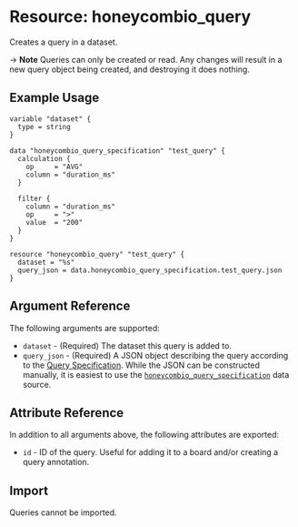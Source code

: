 # Resource: honeycombio_query

Creates a query in a dataset.

-> **Note** Queries can only be created or read. Any changes will result in a new query object being created, and destroying it does nothing.

## Example Usage

```hcl
variable "dataset" {
  type = string
}

data "honeycombio_query_specification" "test_query" {
  calculation {
    op     = "AVG"
    column = "duration_ms"
  }

  filter {
    column = "duration_ms"
    op     = ">"
    value  = "200"
  }
}

resource "honeycombio_query" "test_query" {
  dataset = "%s"
  query_json = data.honeycombio_query_specification.test_query.json
}
```

## Argument Reference

The following arguments are supported:

* `dataset` - (Required) The dataset this query is added to.
* `query_json` - (Required) A JSON object describing the query according to the [Query Specification](https://docs.honeycomb.io/api/query-specification/#fields-on-a-query-specification). While the JSON can be constructed manually, it is easiest to use the [`honeycombio_query_specification`](../data-sources/query_specification.md) data source.

## Attribute Reference

In addition to all arguments above, the following attributes are exported:

* `id` - ID of the query. Useful for adding it to a board and/or creating a query annotation.

## Import

Queries cannot be imported.
